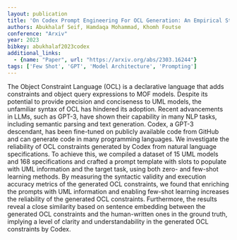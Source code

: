 ```yaml
---
layout: publication
title: 'On Codex Prompt Engineering For OCL Generation: An Empirical Study'
authors: Abukhalaf Seif, Hamdaqa Mohammad, Khomh Foutse
conference: "Arxiv"
year: 2023
bibkey: abukhalaf2023codex
additional_links:
  - {name: "Paper", url: "https://arxiv.org/abs/2303.16244"}
tags: ['Few Shot', 'GPT', 'Model Architecture', 'Prompting']
---
```

The Object Constraint Language (OCL) is a declarative language that adds
constraints and object query expressions to MOF models. Despite its potential
to provide precision and conciseness to UML models, the unfamiliar syntax of
OCL has hindered its adoption. Recent advancements in LLMs, such as GPT-3, have
shown their capability in many NLP tasks, including semantic parsing and text
generation. Codex, a GPT-3 descendant, has been fine-tuned on publicly
available code from GitHub and can generate code in many programming languages.
We investigate the reliability of OCL constraints generated by Codex from
natural language specifications. To achieve this, we compiled a dataset of 15
UML models and 168 specifications and crafted a prompt template with slots to
populate with UML information and the target task, using both zero- and
few-shot learning methods. By measuring the syntactic validity and execution
accuracy metrics of the generated OCL constraints, we found that enriching the
prompts with UML information and enabling few-shot learning increases the
reliability of the generated OCL constraints. Furthermore, the results reveal a
close similarity based on sentence embedding between the generated OCL
constraints and the human-written ones in the ground truth, implying a level of
clarity and understandability in the generated OCL constraints by Codex.

